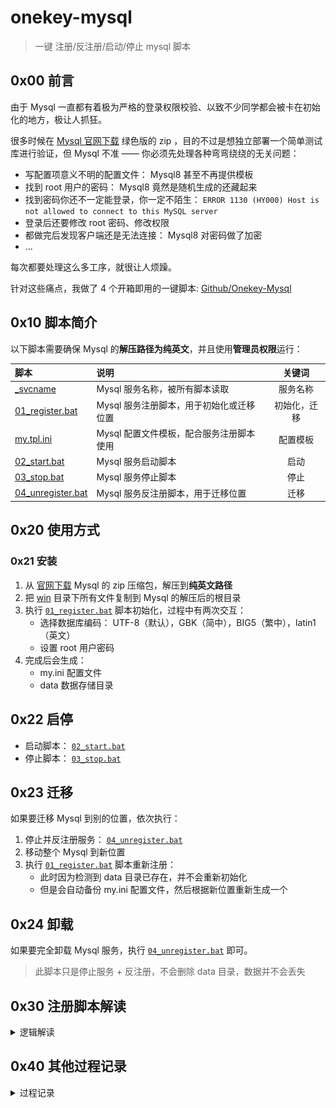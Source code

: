 # onekey-mysql

> 一键 注册/反注册/启动/停止 mysql 脚本


## 0x00 前言

由于 Mysql 一直都有着极为严格的登录权限校验、以致不少同学都会被卡在初始化的地方，极让人抓狂。

很多时候在 [Mysql 官网下载](https://dev.mysql.com/downloads/mysql/) 绿色版的 zip ，目的不过是想独立部署一个简单测试库进行验证，但 Mysql 不准 —— 你必须先处理各种弯弯绕绕的无关问题：

- 写配置项意义不明的配置文件： Mysql8 甚至不再提供模板
- 找到 root 用户的密码： Mysql8 竟然是随机生成的还藏起来
- 找到密码你还不一定能登录，你一定不陌生： `ERROR 1130 (HY000) Host is not allowed to connect to this MySQL server`
- 登录后还要修改 root 密码、修改权限
- 都做完后发现客户端还是无法连接： Mysql8 对密码做了加密
- ...

每次都要处理这么多工序，就很让人烦躁。

针对这些痛点，我做了 4 个开箱即用的一键脚本: [Github/Onekey-Mysql](https://github.com/EXP-Codes/onekey-mysql/)


## 0x10 脚本简介

以下脚本需要确保 Mysql 的**解压路径为纯英文**，并且使用**管理员权限**运行：

| 脚本 | 说明 | 关键词 |
|:---|:---|:---:|
| [_svcname](./win/_svcname) | Mysql 服务名称，被所有脚本读取 | 服务名称 |
| [01_register.bat](./win/01_register.bat) | Mysql 服务注册脚本，用于初始化或迁移位置 | 初始化，迁移 |
| [my.tpl.ini](./win/my.tpl.ini) | Mysql 配置文件模板，配合服务注册脚本使用 | 配置模板 |
| [02_start.bat](./win/02_start.bat) | Mysql 服务启动脚本 | 启动 |
| [03_stop.bat](./win/03_stop.bat) | Mysql 服务停止脚本 | 停止 |
| [04_unregister.bat](./win/04_unregister.bat) | Mysql 服务反注册脚本，用于迁移位置 | 迁移 |



## 0x20 使用方式

### 0x21 安装

1. 从 [官网下载](https://dev.mysql.com/downloads/mysql/) Mysql 的 zip 压缩包，解压到**纯英文路径** 
2. 把 [win](./win/) 目录下所有文件复制到 Mysql 的解压后的根目录
3. 执行 [`01_register.bat`](./win/01_register.bat) 脚本初始化，过程中有两次交互：
    - 选择数据库编码： UTF-8（默认），GBK（简中），BIG5（繁中），latin1（英文）
    - 设置 root 用户密码
4. 完成后会生成：
    - my.ini 配置文件
    - data 数据存储目录

## 0x22 启停

- 启动脚本： [`02_start.bat`](./win/02_start.bat)
- 停止脚本： [`03_stop.bat`](./win/03_stop.bat)


## 0x23 迁移

如果要迁移 Mysql 到别的位置，依次执行：

1. 停止并反注册服务： [`04_unregister.bat`](./win/04_unregister.bat)
2. 移动整个 Mysql 到新位置
3. 执行 [`01_register.bat`](./win/01_register.bat) 脚本重新注册：
    - 此时因为检测到 data 目录已存在，并不会重新初始化
    - 但是会自动备份 my.ini 配置文件，然后根据新位置重新生成一个


## 0x24 卸载

如果要完全卸载 Mysql 服务，执行 [`04_unregister.bat`](./win/04_unregister.bat) 即可。

> 此脚本只是停止服务 + 反注册，不会删除 data 目录，数据并不会丢失


## 0x30 注册脚本解读

<details>
<summary>逻辑解读</summary>
<br/>

这些脚本中，核心是注册脚本，这里为大家解读一下脚本逻辑：

```mermaid
flowchart TD
    A[检查 Mysql 服务是否已注册] -->|已注册| B[不执行任何动作]
    A -->|未注册| C[检查 data 目录是否为空]
    C -->|不为空| D[重新注册 Mysql 服务]
    C -->|为空| E[初始化 Mysql]
    E --> F[用户交互：选择数据库编码]
    F --> G[自动备份旧的 my.ini 配置]
    G --> H[路径 + 编码 => 新的 my.ini 配置]
    H --> I[使用无密码命令初始化 data 目录]
    I --> J[注册并启动 Mysql 服务]
    J --> K[用户交互：输入 root 用户密码]
    K --> L[使用超管命令设置 root 密码]
```

1. 检查 Mysql 服务是否已注册，若已注册不执行任何动作

![](./imgs/01.jpg)

2. 检查 `data` 目录是否为空，若不为空则仅重新注册；若为空则进入初始化流程

![](./imgs/02.jpg)


3. 用户交互：要求选择【数据库编码】

![](./imgs/03.jpg)


4. 自动备份旧的 `my.ini` 配置
5. 根据【脚本所在位置】和【数据库编码】，利用 `my.tpl.ini` 配置模板生成新的 `my.ini` 配置
6. 执行 `mysqld --initialize-insecure` 命令以无密码方式初始化 `data` 目录
7. 执行 `mysqld --install` 命令注册 Mysql 服务
8. 执行 `net start mysql` 命令启动 Mysql 服务
9. 用户交互：要求输入 root 用户【密码】
10. 执行 `mysqladmin -u root password ${密码}` 设置 root 密码

![](./imgs/04.jpg)

11. 随后任意终端或客户端，即可登录 Mysql

![](./imgs/05.jpg)

</details>


## 0x40 其他过程记录

<details>
<summary>过程记录</summary>
<br/>

### 0x41 初始化没有打印 root 密码

假如不使用无密码方式 `mysqld --initialize-insecure` 初始化数据库，而是使用 `mysqld --initialize` 初始化，会为 root 用户生成一个随机密码。

但如果在初始化时没有使用 `--console` 参数输出到控制台，很多同学就因为不知道密码而无法登录。

此时可以在 `data/{主机名}.err` 日志文件中查找关键字 `A temporary password` 得到初始密码:

![](./imgs/06.jpg)


### 0x42 初始化后本地连接无法通过权限检查

我在刚开始做这 4 个脚本的时候发现，初始化后无论如何也无法登录进去，不管有密码还是没密码初始化，甚至 mysqladmin 超管也无法连接，一直报错 `ERROR 1130` （权限检查不通过）:

![](./imgs/07.jpg)

查了 2 天才发现原因是我把用于 docker 的 mysql 配置项复制到 my.ini 了：

```ini
skip-host-cache     ; 禁用主机 DNS 缓存，解决某些 DNS 解析问题
skip-name-resolve   ; 禁用 DNS 解析，只使用 IP 地址进行权限检查
```

这两个配置项在 docker 环境是正常的，但是到了物理机就会出问题，删除后恢复正常。


### 0x43 一键脚本无法获取服务名

实测某些 win 系统无法正常通过 `set /p SVC_NAME=<_svcname` 命令获取服务名，此时批量把 01 ~ 04 四个 bat 脚本中的这条命令、都替换成 `set "SVC_NAME=MysqlSvc_By_EXP"` 即可。

> 服务名 `MysqlSvc_By_EXP` 可随意改，四个脚本保持一致即可，但是修改后就不要动了，尤其是旧服务还没停止 + 反注册的前提下，否则会因为端口被占用导致更名后的服务无法启动

</details>